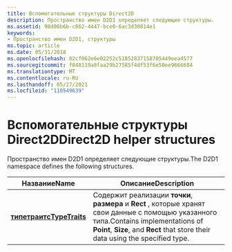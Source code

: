 ```yaml
---
title: Вспомогательные структуры Direct2D
description: Пространство имен D2D1 определяет следующие структуры.
ms.assetid: 98d06b6b-c662-4447-bce0-6ac3d30814e1
keywords:
- Пространство имен D2D1, структуры
ms.topic: article
ms.date: 05/31/2018
ms.openlocfilehash: 02cf062e6e02252c51852837158705449eea4577
ms.sourcegitcommit: f848119a8faa29b27585f4df53f6e50ee9666684
ms.translationtype: MT
ms.contentlocale: ru-RU
ms.lasthandoff: 05/27/2021
ms.locfileid: "110549639"
---
```

# <a name="direct2d-helper-structures"></a><span data-ttu-id="be31d-104">Вспомогательные структуры Direct2D</span><span class="sxs-lookup"><span data-stu-id="be31d-104">Direct2D helper structures</span></span>

<span data-ttu-id="be31d-105">Пространство имен D2D1 определяет следующие структуры.</span><span class="sxs-lookup"><span data-stu-id="be31d-105">The D2D1 namespace defines the following structures.</span></span>



| <span data-ttu-id="be31d-106">Название</span><span class="sxs-lookup"><span data-stu-id="be31d-106">Name</span></span>                                            | <span data-ttu-id="be31d-107">Описание</span><span class="sxs-lookup"><span data-stu-id="be31d-107">Description</span></span>                                                                                                   |
|-------------------------------------------------|---------------------------------------------------------------------------------------------------------------|
| [<span data-ttu-id="be31d-108">**типетраитс<Type>**</span><span class="sxs-lookup"><span data-stu-id="be31d-108">**TypeTraits<Type>**</span></span>](/windows/win32/api/d2d1_1helper/ns-d2d1_1helper-typetraits) | <span data-ttu-id="be31d-109">Содержит реализации **точки**, **размера** и **Rect** , которые хранят свои данные с помощью указанного типа.</span><span class="sxs-lookup"><span data-stu-id="be31d-109">Contains implementations of **Point**, **Size**, and **Rect** that store their data using the specified type.</span></span> |



 

 

 